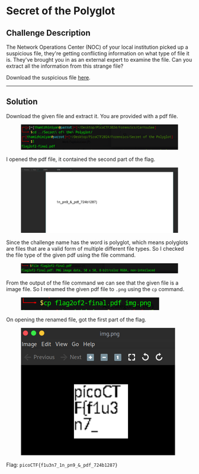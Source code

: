 # Secret of the Polyglot

## Challenge Description

The Network Operations Center (NOC) of your local institution picked up a suspicious file, they're getting conflicting information on what type of file it is. They've brought you in as an external expert to examine the file. Can you extract all the information from this strange file?

Download the suspicious file [here](https://artifacts.picoctf.net/c\_titan/97/flag2of2-final.pdf).

***

## Solution

Download the given file and extract it. You are provided with a pdf file.

<figure><img src="../../../.gitbook/assets/image (56).png" alt=""><figcaption></figcaption></figure>

I opened the pdf file, it contained the second part of the flag.

<figure><img src="../../../.gitbook/assets/image (55).png" alt=""><figcaption></figcaption></figure>

Since the challenge name has the word is polyglot, which means polyglots are files that are a valid form of multiple different file types. So I checked the file type of the given pdf using the file command.

<figure><img src="../../../.gitbook/assets/image (62).png" alt=""><figcaption></figcaption></figure>

From the output of the file command we can see that the given file is a image file. So I renamed the given pdf file to `.png` using the `cp` command.

<figure><img src="../../../.gitbook/assets/image (63).png" alt=""><figcaption></figcaption></figure>

On opening the renamed file, got the first part of the flag.

<figure><img src="../../../.gitbook/assets/image (61).png" alt=""><figcaption></figcaption></figure>

Flag: `picoCTF{f1u3n7_1n_pn9_&_pdf_724b1287}`

